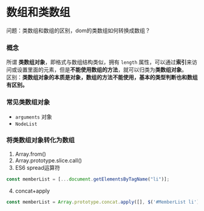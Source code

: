 # 数组和类数组

问题：类数组和数组的区别，dom的类数组如何转换成数组？
### 概念
所谓 **类数组对象**，即格式与数组结构类似，拥有 `length` 属性，可以通过**索引**来访问或设置里面的元素，但是**不能使用数组的方法**，就可以归类为**类数组对象**。<br/>
区别：**类数组对象的本质是对象，数组的方法不能使用，基本的类型判断也和数组有区别。**
### 常见类数组对象

- `arguments` 对象
- `NodeList` 
### 将类数组对象转化为数组

1. Array.from()
2. Array.prototype.slice.call()
3. ES6 spread运算符
```javascript
const memberList = [...document.getElementsByTagName("li")];

```

4. concat+apply
```javascript
const memberList = Array.prototype.concat.apply([], $('#MemberList li'));
```


